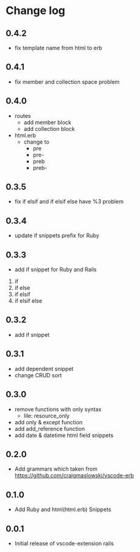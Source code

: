 # Change log
## 0.4.2
- fix template name from html to erb
## 0.4.1
- fix member and collection space problem
## 0.4.0
- routes
  - add member block
  - add collection block
- html.erb
  - change to
    - pre
    - pre-
    - preb
    - preb-
## 0.3.5
- fix if elsif and if elsif else have %3 problem
## 0.3.4
- update if snippets prefix for Ruby
## 0.3.3
- add if snippet for Ruby and Rails
 1. if
 2. if else
 3. if elsif
 4. if elsif else
## 0.3.2
- add if snippet
## 0.3.1
- add dependent snippet
- change CRUD sort
## 0.3.0
- remove functions with only syntax 
  - lile: resource_only
- add only & except function
- add add_reference function
- add date & datetime html field snippets
## 0.2.0
- Add grammars which taken from https://github.com/craigmaslowski/vscode-erb
## 0.1.0
- Add Ruby and html(html.erb) Snippets
## 0.0.1
- Initial release of vscode-extension rails